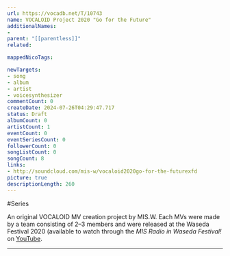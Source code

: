 ```yaml
---
url: https://vocadb.net/T/10743
name: VOCALOID Project 2020 "Go for the Future"
additionalNames: 
- 
parent: "[[parentless]]"
related:

mappedNicoTags:

newTargets:
- song
- album
- artist
- voicesynthesizer
commentCount: 0
createDate: 2024-07-26T04:29:47.717
status: Draft
albumCount: 0
artistCount: 1
eventCount: 0
eventSeriesCount: 0
followerCount: 0
songListCount: 0
songCount: 8
links: 
- http://soundcloud.com/mis-w/vocaloid2020go-for-the-futurexfd
picture: true
descriptionLength: 260
---
```


#Series

An original VOCALOID MV creation project by MIS.W. 
Each MVs were made by a team consisting of 2–3 members and were released at the Waseda Festival 2020 (available to watch through the *MIS Radio in Waseda Festival!* on [YouTube](https://youtu.be/DDU1mxAjBJ4).

---

